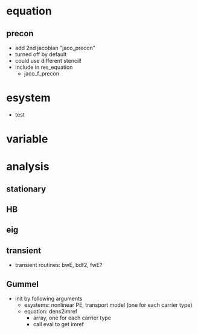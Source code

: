 # equation
## precon
- add 2nd jacobian "jaco_precon"
- turned off by default
- could use different stencil!
- include in res_equation
  - jaco_f_precon

# esystem
- test

# variable

# analysis
## stationary

## HB

## eig

## transient
- transient routines: bwE, bdf2, fwE?

## Gummel
- init by following arguments
  - esystems: nonlinear PE, transport model (one for each carrier type)
  - equation: dens2imref
    - array, one for each carrier type
    - call eval to get imref
